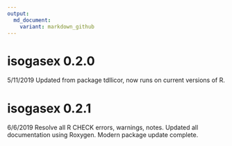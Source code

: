 ```yaml
---
output:
  md_document:
    variant: markdown_github
---
```


# isogasex 0.2.0

5/11/2019
Updated from package tdllicor, now runs on current versions of R.

# isogasex 0.2.1

6/6/2019
Resolve all R CHECK errors, warnings, notes.
Updated all documentation using Roxygen.
Modern package update complete.
